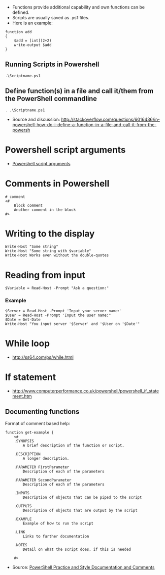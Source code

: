 - Functions provide additional capability and own functions can be defined.
- Scripts are usually saved as .ps1 files.
- Here is an example:

```
function add
{
    $add = [int](2+2)
    write-output $add
}
```

## Running Scripts in Powershell
```
.\Scriptname.ps1

```
## Define function(s) in a file and call it/them from the PowerShell commandline
```
. .\Scriptname.ps1
```
- Source and discussion: http://stackoverflow.com/questions/6016436/in-powershell-how-do-i-define-a-function-in-a-file-and-call-it-from-the-powersh

# Powershell script arguments

- [Powershell script arguments](http://stackoverflow.com/questions/2157554/how-to-handle-command-line-arguments-in-powershell)

# Comments in Powershell
```
# comment
<#
    Block comment
    Another comment in the block
#>
```

# Writing to the display
```
Write-Host "Some string"
Write-Host "Some string with $variable"
Write-Host Works even without the double-quotes
```

# Reading from input
```
$Variable = Read-Host -Prompt "Ask a question:"
```

### Example
```
$Server = Read-Host -Prompt 'Input your server name:'
$User = Read-Host -Prompt 'Input the user name:"
$Date = Get-Date
Write-Host "You input server '$Server' and '$User on '$Date'"
```

# While loop
- http://ss64.com/ps/while.html

# If statement
- http://www.computerperformance.co.uk/powershell/powershell_if_statement.htm

## Documenting functions
Format of comment based help:
```
function get-example {
    <#
    .SYNOPSIS
        A brief description of the function or script.

    .DESCRIPTION
        A longer description.

    .PARAMETER FirstParameter
        Description of each of the parameters

    .PARAMETER SecondParameter
        Description of each of the parameters

    .INPUTS
        Description of objects that can be piped to the script

    .OUTPUTS
        Description of objects that are output by the script

    .EXAMPLE
        Example of how to run the script

    .LINK
        Links to further documentation

    .NOTES
        Detail on what the script does, if this is needed

    #>
```
- Source: [PowerShell Practice and Style Documentation and Comments](https://github.com/PoshCode/PowerShellPracticeAndStyle/blob/master/Style%20Guide/Documentation%20and%20Comments.md)
